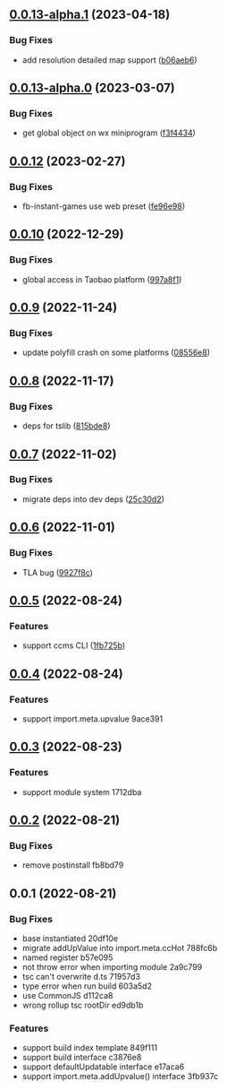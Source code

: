 ## [0.0.13-alpha.1](https://github.com/cocos/cocos-module-system/compare/0.0.13-alpha.0...0.0.13-alpha.1) (2023-04-18)


### Bug Fixes

* add resolution detailed map support ([b06aeb6](https://github.com/cocos/cocos-module-system/commit/b06aeb6b14a47d40c895fe5f6b786c255913a755))



## [0.0.13-alpha.0](https://github.com/cocos/cocos-module-system/compare/0.0.12...0.0.13-alpha.0) (2023-03-07)


### Bug Fixes

* get global object on wx miniprogram ([f3f4434](https://github.com/cocos/cocos-module-system/commit/f3f4434c36c47187dc9dbc60ef77b79a98ff4dbb))



## [0.0.12](https://github.com/cocos/cocos-module-system/compare/0.0.10...0.0.12) (2023-02-27)


### Bug Fixes

* fb-instant-games use web preset ([fe96e98](https://github.com/cocos/cocos-module-system/commit/fe96e9840b95a27f17f6c623e889b20e09bb0029))



## [0.0.10](https://github.com/cocos/cocos-module-system/compare/0.0.9...0.0.10) (2022-12-29)


### Bug Fixes

* global access in Taobao platform ([997a8f1](https://github.com/cocos/cocos-module-system/commit/997a8f11d30f7529c3657ffd0ed8df6f1e018d17))



## [0.0.9](https://github.com/cocos/cocos-module-system/compare/0.0.8...0.0.9) (2022-11-24)


### Bug Fixes

* update polyfill crash on some platforms ([08556e8](https://github.com/cocos/cocos-module-system/commit/08556e83d39b03c6cf91da83e74d2723c48e79c5))



## [0.0.8](https://github.com/cocos/cocos-module-system/compare/0.0.7...0.0.8) (2022-11-17)


### Bug Fixes

* deps for tslib ([815bde8](https://github.com/cocos/cocos-module-system/commit/815bde89cd71f0d24bc918b69685d7ee57aabb38))



## [0.0.7](https://github.com/cocos/cocos-module-system/compare/0.0.6...0.0.7) (2022-11-02)


### Bug Fixes

* migrate deps into dev deps ([25c30d2](https://github.com/cocos/cocos-module-system/commit/25c30d28a3de94608ca3c8505e113bf54b926ae6))



## [0.0.6](https://github.com/cocos/cocos-module-system/compare/0.0.5...0.0.6) (2022-11-01)


### Bug Fixes

* TLA bug ([9927f8c](https://github.com/cocos/cocos-module-system/commit/9927f8ca8f5366cd39722f7f63e9933a8bacfa69))



## [0.0.5](https://github.com/cocos/cocos-module-system/compare/0.0.4...0.0.5) (2022-08-24)


### Features

* support ccms CLI ([1fb725b](https://github.com/cocos/cocos-module-system/commit/1fb725b01af8b568f3e8454c58220f8501066abc))



## [0.0.4](/compare/0.0.3...0.0.4) (2022-08-24)


### Features

* support import.meta.upvalue 9ace391



## [0.0.3](/compare/0.0.2...0.0.3) (2022-08-23)


### Features

* support module system 1712dba



## [0.0.2](/compare/0.0.1...0.0.2) (2022-08-21)


### Bug Fixes

* remove postinstall fb8bd79



## 0.0.1 (2022-08-21)


### Bug Fixes

* base instantiated 20df10e
* migrate addUpValue into import.meta.ccHot 788fc6b
* named register b57e095
* not throw error when importing module 2a9c799
* tsc can't overwrite d.ts 71957d3
* type error when run build 603a5d2
* use CommonJS d112ca8
* wrong rollup tsc rootDir ed9db1b


### Features

* support build index template 849f111
* support build interface c3876e8
* support defaultUpdatable interface e17aca6
* support import.meta.addUpvalue() interface 3fb937c



